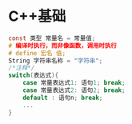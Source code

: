 <!--
title: 02-C++基础
sort:
-->

# C++基础

```c
const 类型 常量名 = 常量值;
# 编译时执行，而非像函数，调用时执行
# define 宏名 值;
String 字符串名称 = "字符串";
/*注释*/
switch(表达式){
    case 常量表达式1: 语句1; break;
    case 常量表达式2: 语句2; break;
    default : 语句n; break;
	...
}
```
